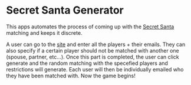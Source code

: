 # Secret Santa Generator

This apps automates the process of coming up with the [Secret Santa](https://en.wikipedia.org/wiki/Secret_Santa) matching and keeps it discrete.

A user can go to the [site](https://r0s.io/santa) and enter all the players + their emails. They can also specify if a certain player should not be matched with another one (spouse, partner, etc...). Once this part is completed, the user can click generate and the random matching with the specefied players and restrictions will generate. Each user will then be individually emailed who they have been matched with. Now the game begins!

